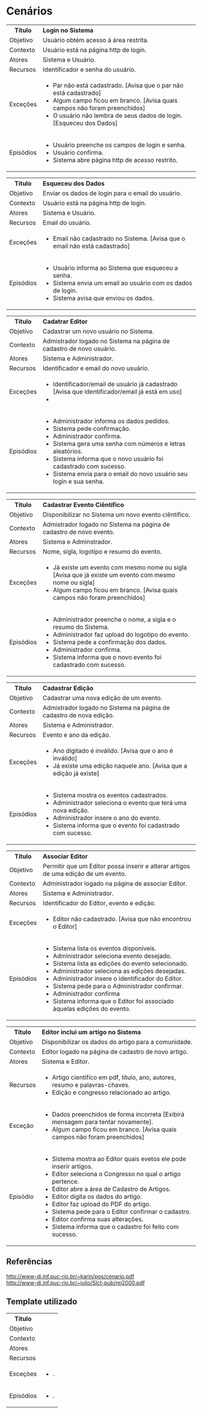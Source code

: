 # Cenários

<table> <tr> <th>Título</th>
    <th align="left">Login no Sistema</th>
      </tr><tr>
        <td>Objetivo</td>
        <td>Usuário obtém acesso à área restrita.</td>
      </tr><tr>
        <td>Contexto</td>
        <td>Usuário está na página http de login.</td>
      </tr><tr>
        <td>Atores</td>
            <td>Sistema e Usuário.</td>
      </tr><tr>
        <td>Recursos</td>
        <td>Identificador e senha do usuário.</td>
      </tr><tr>
        <td>Exceções</td>
        <td>
          <ul>
            <li>Par <identificar, senha> não está cadastrado. [Avisa que o par não está cadastrado]</li>
            <li>Algum campo ficou em branco. [Avisa quais campos não foram preenchidos]</li>
            <li>O usuário não lembra de seus dados de login. [Esqueceu dos Dados]</li>
          </ul>
        </td>
      </tr><tr>
        <td>Episódios</td>
        <td>
          <ul>
            <li>Usuário preenche os campos de login e senha.</li>
            <li>Usuário confirma.</li>
            <li>Sistema abre página http de acesso restrito.</li>
          </ul>
        </td>
      </tr>
</table>

<table> <tr> <th>Título</th>
    <th align="left">Esqueceu dos Dados</th>
      </tr><tr>
        <td>Objetivo</td>
        <td>Enviar os dados de login para o email do usuário.</td>
      </tr><tr>
        <td>Contexto</td>
        <td>Usuário está na página http de login.</td>
      </tr><tr>
        <td>Atores</td>
        <td>Sistema e Usuário.</td>
      </tr><tr>
        <td>Recursos</td>
        <td>Email do usuário.</td>
      </tr><tr>
        <td>Exceções</td>
        <td>
          <ul>
            <li>Email não cadastrado no Sistema. [Avisa que o email não está cadastrado]</li>
          </ul>
        </td>
      </tr><tr>
        <td>Episódios</td>
        <td>
          <ul>
            <li>Usuário informa ao Sistema que esqueceu a senha.</li>
            <li>Sistema envia um email ao usuário com os dados de login.</li>
            <li>Sistema avisa que enviou os dados.</li>
          </ul>
        </td>
      </tr>
</table>

<table> <tr> <th>Título</th>
    <th align="left">Cadatrar Editor</th>
      </tr><tr>
        <td>Objetivo</td>
        <td>Cadastrar um novo usuário no Sistema.</td>
      </tr><tr>
        <td>Contexto</td>
        <td>Admistrador logado no Sistema na página de cadastro de novo usuário.</td>
      </tr><tr>
        <td>Atores</td>
        <td>Sistema e Administrador.</td>
      </tr><tr>
        <td>Recursos</td>
        <td>Identificador e email do novo usuário.</td>
      </tr><tr>
        <td>Exceções</td>
        <td>
          <ul>
            <li>Identificador/email de usuário já cadastrado [Avisa que identificador/email já está em uso]</li>
            <li>
          </ul>
        </td>
      </tr><tr>
        <td>Episódios</td>
        <td>
          <ul>
            <li>Administrador informa os dados pedidos.</li>
            <li>Sistema pede confirmação.</li>
            <li>Administrador confirma.</li>
            <li>Sistema gera uma senha com números e letras aleatórios.</li>
            <li>Sistema informa que o novo usuário foi cadastrado com sucesso.</li>
            <li>Sistema envia para o email do novo usuário seu login e sua senha.</li>
          </ul>
        </td>
      </tr>
</table>

<table> <tr> <th>Título</th>
    <th align="left">Cadastrar Evento Ciêntífico</th>
      </tr><tr>
        <td>Objetivo</td>
        <td>Disponibilizar no Sistema um novo evento ciêntífico.</td>
      </tr><tr>
        <td>Contexto</td>
        <td>Admistrador logado no Sistema na página de cadastro de novo evento.</td>
      </tr><tr>
        <td>Atores</td>
        <td>Sistema e Adminstrador.</td>
      </tr><tr>
        <td>Recursos</td>
        <td>Nome, sigla, logotipo e resumo do evento.</td>
      </tr><tr>
        <td>Exceções</td>
        <td>
          <ul>
            <li>Já existe um evento com mesmo nome ou sigla [Avisa que já existe um evento com mesmo nome ou sigla]</li>
            <li>Algum campo ficou em branco. [Avisa quais campos não foram preenchidos]</li>
          </ul>
        </td>
      </tr><tr>
        <td>Episódios</td>
        <td>
          <ul>
            <li>Administrador preenche o nome, a sigla e o resumo do Sistema.</li>
            <li>Administrador faz upload do logotipo do evento.</li>
            <li>Sistema pede a confirmação dos dados.</li>
            <li>Administrador confirma.</li>
            <li>Sistema informa que o novo evento foi cadastrado com sucesso.</li>
          </ul>
        </td>
      </tr>
</table>

<table> <tr> <th>Título</th>
    <th align="left">Cadastrar Edição</th>
      </tr><tr>
        <td>Objetivo</td>
        <td>Cadastrar uma nova edição de um evento.</td>
      </tr><tr>
        <td>Contexto</td>
        <td>Admistrador logado no Sistema na página de cadastro de nova edição.</td>
      </tr><tr>
        <td>Atores</td>
        <td>Sistema e Administrador.</td>
      </tr><tr>
        <td>Recursos</td>
        <td>Evento e ano da edição.</td>
      </tr><tr>
        <td>Exceções</td>
        <td>
          <ul>
            <li>Ano digitado é inválido. [Avisa que o ano é inválido]</li>
            <li>Já existe uma edição naquele ano. [Avisa que a edição já existe]</li>
          </ul>
        </td>
      </tr><tr>
        <td>Episódios</td>
        <td>
          <ul>
            <li>Sistema mostra os eventos cadastrados.</li>
            <li>Administrador seleciona o evento que terá uma nova edição.</li>
            <li>Administrador insere o ano do evento.</li>
            <li>Sistema informa que o evento foi cadastrado com sucesso.</li>
          </ul>
        </td>
      </tr>
</table>

<table> <tr> <th>Título</th>
    <th align="left">Associar Editor</th>
      </tr><tr>
        <td>Objetivo</td>
        <td>Permitir que um Editor possa inserir e alterar artigos de uma edição de um evento.</td>
      </tr><tr>
        <td>Contexto</td>
        <td>Administrador logado na página de associar Editor.</td>
      </tr><tr>
        <td>Atores</td>
        <td>Sistema e Administrador.</td>
      </tr><tr>
        <td>Recursos</td>
        <td>Identificador do Editor, evento e edição.</td>
      </tr><tr>
        <td>Exceções</td>
        <td>
          <ul>
            <li>Editor não cadastrado. [Avisa que não encontrou o Editor]</li>
          </ul>
        </td>
      </tr><tr>
        <td>Episódios</td>
        <td>
          <ul>
            <li>Sistema lista os eventos disponíveis.</li>
            <li>Administrador seleciona evento desejado.</li>
            <li>Sistema lista as edições do evento selecionado.</li>
            <li>Administrador seleciona as edições desejadas.</li>
            <li>Administrador insere o identificador do Editor.</li>
            <li>Sistema pede para o Administrador confirmar.</li>
            <li>Administrador confirma</li>
            <li>Sistema informa que o Editor foi associado àquelas edições do evento.</li>
          </ul>
        </td>
      </tr>
</table>

<table> <tr> <th>Título</th>
    <th align="left">Editor inclui um artigo no Sistema</th>
      </tr><tr>
        <td>Objetivo</td>
        <td>Disponibilizar os dados do artigo para a comunidade.</td>
      </tr><tr>
        <td>Contexto</td>
        <td>Editor logado na página de cadastro de novo artigo.</td>
      </tr><tr>
        <td>Atores</td>
        <td>Sistema e Editor.</td>
      </tr><tr>
        <td>Recursos</td>
        <td>
          <ul>
            <li>Artigo cientifíco em pdf, título, ano, autores, resumo e palavras-chaves.</li>
            <li>Edição e congresso relacionado ao artigo.</li>
          </ul>
        </td>
      </tr><tr>
        <td>Exceção</td>
        <td>
          <ul>
            <li>Dados preenchidos de forma incorreta [Exibirá mensagem para tentar novamente].</li>
            <li>Algum campo ficou em branco. [Avisa quais campos não foram preenchidos]</li>
          </ul>
        </td>
      </tr><tr>
        <td>Episódio</td>
        <td>
          <ul>
            <li>Sistema mostra ao Editor quais evetos ele pode inserir artigos.</li>
            <li>Editor seleciona o Congresso no qual o artigo pertence.</li>
            <li>Editor abre a área de Cadastro de Artigos.</li>
            <li>Editor digita os dados do artigo.</li>
            <li>Editor faz upload do PDF do artigo.</li>
            <li>Sistema pede para o Editor confirmar o cadastro.</li>
            <li>Editor confirma suas alterações.</li>
            <li>Sistema informa que o cadastro foi feito com sucesso.</li>
          </ul>
        </td>
      </tr>
</table>

## Referências  
http://www-di.inf.puc-rio.br/~karin/pos/cenario.pdf  
http://www-di.inf.puc-rio.br/~julio/Slct-pub/rej2000.pdf  

## Template utilizado  

<table> <tr> <th>Título</th>
    <th align="left"></th>
      </tr><tr>
        <td>Objetivo</td>
        <td></td>
      </tr><tr>
        <td>Contexto</td>
        <td></td>
      </tr><tr>
        <td>Atores</td>
        <td></td>
      </tr><tr>
        <td>Recursos</td>
        <td></td>
      </tr><tr>
        <td>Exceções</td>
        <td>
          <ul>
            <li>.</li>
          </ul>
        </td>
      </tr><tr>
        <td>Episódios</td>
        <td>
          <ul>
            <li>.</li>
          </ul>
        </td>
      </tr>
</table>
